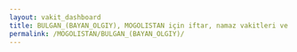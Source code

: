 ```yaml
---
layout: vakit_dashboard
title: BULGAN_(BAYAN_OLGIY), MOGOLISTAN için iftar, namaz vakitleri ve hava durumu - ilçe/eyalet seç
permalink: /MOGOLISTAN/BULGAN_(BAYAN_OLGIY)/
---
```


<script type="text/javascript">
  var GLOBAL_COUNTRY = 'MOGOLISTAN';
  var GLOBAL_CITY = 'BULGAN_(BAYAN_OLGIY)';
  var GLOBAL_STATE = '';
  var lat = 72;
  var lon = 21;
</script>
